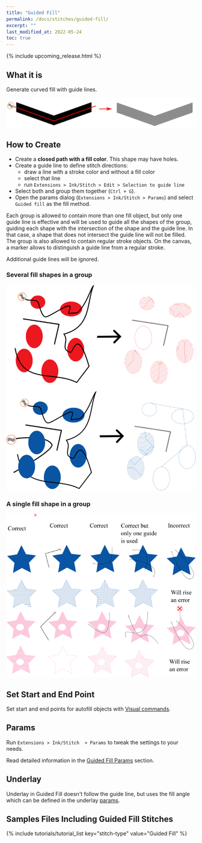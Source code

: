 ```yaml
---
title: "Guided Fill"
permalink: /docs/stitches/guided-fill/
excerpt: ""
last_modified_at: 2022-05-24
toc: true
---
```

{% include upcoming_release.html %}

## What it is

Generate curved fill with guide lines.

![Fill stitch detail](/assets/images/docs/guided-fill-detail.jpg)

## How to Create

* Create a **closed path with a fill color**. This shape may have holes.
* Create a guide line to define stitch directions:
    * draw a line with a stroke color and without a fill color
    * select that line
    * run `Extensions > Ink/Stitch > Edit > Selection to guide line`
* Select both and group them together (`Ctrl + G`).
* Open the params dialog (`Extensions > Ink/Stitch > Params`) and select `Guided fill` as the fill method.

Each group is allowed to contain more than one fill object, but only one guide line is effective and will be used to guide all the shapes of the group, guiding each shape with the intersection of the shape and the guide line. In that case, a shape that does not intersect the guide line will not be filled. The group is also allowed to contain regular stroke objects. On the canvas, a   marker allows to distinguish a guide line from a regular stroke.

Additional guide lines will be ignored.
  

### Several fill shapes in a group 
![Guided Fill Group](/assets/images/docs/guided-fill-group.png)

### A single fill shape  in a group
![Guided Fill One in a Group](/assets/images/docs/en/guided-fill-single-en.png)

## Set Start and End Point

Set start and end points for autofill objects with [Visual commands](/docs/commands/).

## Params

Run `Extensions > Ink/Stitch  > Params` to tweak the settings to your needs.

Read detailed information in the [Guided Fill Params](/docs/params/#guided-fill-params) section.

## Underlay

Underlay in Guided Fill doesn't follow the guide line, but uses the fill angle which can be defined in the underlay [params](/docs/params/#fill-underlay).

## Samples Files Including Guided Fill Stitches
{% include tutorials/tutorial_list key="stitch-type" value="Guided Fill" %}
